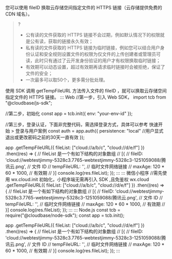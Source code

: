 您可以使用 fileID 换取云存储空间指定文件的 HTTPS 链接（云存储提供免费的 CDN 域名）。

>? 
> - 公有读的文件获取的 HTTPS 链接不会过期，例如默认情况下的权限就是公有读，获取的链接永久有效；
> - 私有读的文件获取的 HTTPS 链接为临时链接，例如您可以结合用户身份认证和安全规则设置文件的权限为仅文件的上传创建者或管理员可读，此时只有通过了云开发身份验证的用户才有权限换取临时链接；
> - 有效期可以动态设置，超过有效期再请求临时链接时会被拒绝，保证了文件的安全；
> - 一次最多可以取50个，更多需分批处理。
> 

使用 SDK 调用 getTempFileURL 方法传入文件的 fileID ，就可以换取云存储空间指定文件的 HTTPS 链接。
<dx-codeblock>
:::  Web
//第一步，引入 Web SDK，
import tcb from "@cloudbase/js-sdk";

//第二步，初始化
const app = tcb.init({
  env: "your-env-id"
});

//第三步，登录认证，下面非完整代码，需选择登录方式，具体可以参考 快速开始 > 登录与用户案例
const auth = app.auth({
  persistence: "local" //用户显式退出或更改密码之前的30天一直有效
});

app
  .getTempFileURL({
    fileList: ["cloud://a/b/c", "cloud://d/e/f"]
  })
  .then((res) => {
    // fileList 是一个有如下结构的对象数组
    // [{
    //    fileID: 'cloud://webtestjimmy-5328c3.7765-webtestjimmy-5328c3-1251059088/腾讯云.png', // 文件 ID
    //    tempFileURL: '', // 临时文件网络链接
    //    maxAge: 120 * 60 * 1000, // 有效期
    // }]
    console.log(res.fileList);
  });
:::
:::  微信小程序
//需先使用 wx.cloud.init 初始化，小程序端无需再引入 SDK ,且免鉴权
wx.cloud
  .getTempFileURL({
    fileList: ["cloud://a/b/c", "cloud://d/e/f"]
  })
  .then((res) => {
    // fileList 是一个有如下结构的对象数组
    // [{
    //    fileID: 'cloud://webtestjimmy-5328c3.7765-webtestjimmy-5328c3-1251059088/腾讯云.png', // 文件 ID
    //    tempFileURL: '', // 临时文件网络链接
    //    maxAge: 120 * 60 * 1000, // 有效期
    // }]
    console.log(res.fileList);
  });
:::
:::  Node.js
const tcb = require("@cloudbase/node-sdk");
const app = tcb.init();

app
  .getTempFileURL({
    fileList: ["cloud://a/b/c", "cloud://d/e/f"]
  })
  .then((res) => {
    // fileList 是一个有如下结构的对象数组
    // [{
    //    fileID: 'cloud://webtestjimmy-5328c3.7765-webtestjimmy-5328c3-1251059088/腾讯云.png', // 文件 ID
    //    tempFileURL: '', // 临时文件网络链接
    //    maxAge: 120 * 60 * 1000, // 有效期
    // }]
    console.log(res.fileList);
  });
:::
</dx-codeblock>
